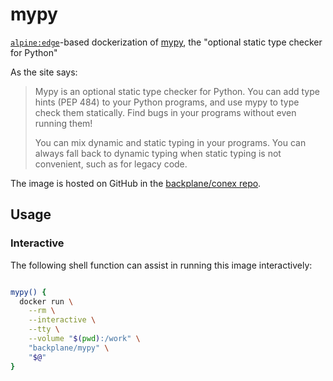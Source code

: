 # mypy

[`alpine:edge`](https://hub.docker.com/_/alpine/)-based dockerization of [mypy](https://github.com/python/mypy), the "optional static type checker for Python"

As the site says:

> Mypy is an optional static type checker for Python. You can add type hints (PEP 484) to your Python programs, and use mypy to type check them statically. Find bugs in your programs without even running them!
>
> You can mix dynamic and static typing in your programs. You can always fall back to dynamic typing when static typing is not convenient, such as for legacy code.

The image is hosted on GitHub in the [backplane/conex repo](https://github.com/backplane/conex/tree/main/mypy).

## Usage

### Interactive

The following shell function can assist in running this image interactively:

```sh

mypy() {
  docker run \
    --rm \
    --interactive \
    --tty \
    --volume "$(pwd):/work" \
    "backplane/mypy" \
    "$@"
}

```

